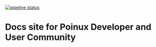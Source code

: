 [![pipeline status](https://gitlab.com/pionux/pionux/badges/master/pipeline.svg)](https://gitlab.com/pionux/pionux/commits/master)


# Docs site for Poinux Developer and User Community 